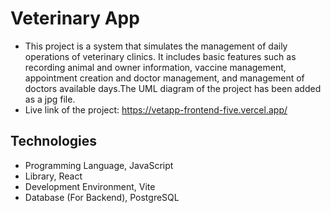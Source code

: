 # Veterinary App

- This project is a system that simulates the management of daily operations of veterinary clinics. It includes basic features such as recording animal and owner information, vaccine management, appointment creation and doctor management, and management of doctors available days.The UML diagram of the project has been added as a jpg file.
- Live link of the project: https://vetapp-frontend-five.vercel.app/

## Technologies

* Programming Language, JavaScript
* Library, React
* Development Environment, Vite
* Database (For Backend), PostgreSQL